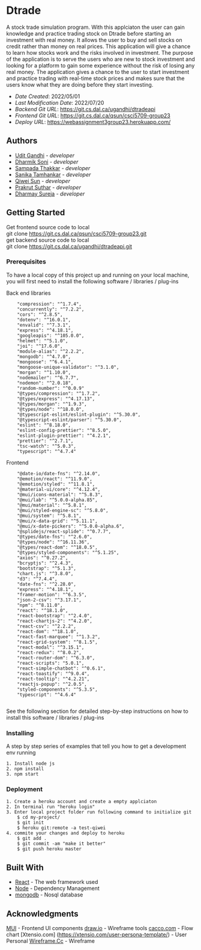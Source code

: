 # Dtrade

A stock trade simulation program. With this applciaton the user can gain knowledge and practice trading stock on Dtrade before starting an investment with real money. It allows the user to buy and sell stocks on credit rather than money on real prices. This application will give a chance to learn how stocks work and the risks involved in investment. The purpose of the application is to serve the users who are new to stock investment and looking for a platform to gain some experience without the risk of losing any real money. The application gives a chance to the user to start investment and practice trading with real-time stock prices and makes sure that the users know what they are doing before they start investing. 

* *Date Created*: 2022/05/01
* *Last Modification Date*: 2022/07/20
* *Backend Git URL*: https://git.cs.dal.ca/ugandhi/dtradeapi
* *Frontend Git URL*: https://git.cs.dal.ca/qsun/csci5709-group23
* *Deploy URL*: https://webassignment3group23.herokuapp.com/

## Authors

* [Udit Gandhi](udit.gandhi@dal.ca ) - *developer*
* [Dharmik Soni](dharmaysureja@dal.ca ) - *developer*
* [Sampada Thakkar](email@dal.ca) - *developer*
* [Sanika Tamhankar](email@dal.ca) - *developer*
* [Qiwei Sun](email@dal.ca) - *developer*
* [Prakrut Suthar](email@dal.ca) - *developer*
* [Dharmay Sureja](email@dal.ca) - *developer*



## Getting Started

Get frontend source code to local <br />
git clone https://git.cs.dal.ca/qsun/csci5709-group23.git<br />
get backend source code to local<br />
git clone https://git.cs.dal.ca/ugandhi/dtradeapi.git


### Prerequisites

To have a local copy of this project up and running on your local machine, you will first need to install the following software / libraries / plug-ins

Back end libraries
```
    "compression": "^1.7.4",
    "concurrently": "^7.2.2",
    "cors": "^2.8.5",
    "dotenv": "^16.0.1",
    "envalid": "^7.3.1",
    "express": "^4.18.1",
    "googleapis": "^105.0.0",
    "helmet": "^5.1.0",
    "joi": "^17.6.0",
    "module-alias": "^2.2.2",
    "mongodb": "^4.7.0",
    "mongoose": "^6.4.1",
    "mongoose-unique-validator": "^3.1.0",
    "morgan": "^1.10.0",
    "nodemailer": "^6.7.7",
    "nodemon": "^2.0.18",
    "random-number": "^0.0.9"
    "@types/compression": "^1.7.2",
    "@types/express": "^4.17.13",
    "@types/morgan": "^1.9.3",
    "@types/node": "^18.0.0",
    "@typescript-eslint/eslint-plugin": "^5.30.0",
    "@typescript-eslint/parser": "^5.30.0",
    "eslint": "^8.18.0",
    "eslint-config-prettier": "^8.5.0",
    "eslint-plugin-prettier": "^4.2.1",
    "prettier": "^2.7.1",
    "tsc-watch": "^5.0.3",
    "typescript": "^4.7.4"

```


Frontend
```
    "@date-io/date-fns": "^2.14.0",
    "@emotion/react": "^11.9.0",
    "@emotion/styled": "^11.8.1",
    "@material-ui/core": "^4.12.4",
    "@mui/icons-material": "^5.8.3",
    "@mui/lab": "^5.0.0-alpha.85",
    "@mui/material": "^5.8.1",
    "@mui/styled-engine-sc": "^5.8.0",
    "@mui/system": "^5.8.1",
    "@mui/x-data-grid": "^5.11.1",
    "@mui/x-date-pickers": "^5.0.0-alpha.6",
    "@splidejs/react-splide": "^0.7.7",
    "@types/date-fns": "^2.6.0",
    "@types/node": "^16.11.36",
    "@types/react-dom": "^18.0.5",
    "@types/styled-components": "^5.1.25",
    "axios": "^0.27.2",
    "bcryptjs": "^2.4.3",
    "bootstrap": "^5.1.3",
    "chart.js": "^3.8.0",
    "d3": "^7.4.4",
    "date-fns": "^2.28.0",
    "express": "^4.18.1",
    "framer-motion": "^6.3.5",
    "json-2-csv": "^3.17.1",
    "npm": "^8.11.0",
    "react": "^18.1.0",
    "react-bootstrap": "^2.4.0",
    "react-chartjs-2": "^4.2.0",
    "react-csv": "^2.2.2",
    "react-dom": "^18.1.0",
    "react-fast-marquee": "^1.3.2",
    "react-grid-system": "^8.1.5",
    "react-modal": "^3.15.1",
    "react-redux": "^8.0.2",
    "react-router-dom": "^6.3.0",
    "react-scripts": "5.0.1",
    "react-simple-chatbot": "^0.6.1",
    "react-toastify": "^9.0.4",
    "react-tooltip": "^4.2.21",
    "reactjs-popup": "^2.0.5",
    "styled-components": "^5.3.5",
    "typescript": "^4.6.4"


```

See the following section for detailed step-by-step instructions on how to install this software / libraries / plug-ins

### Installing

A step by step series of examples that tell you how to get a development env running

```
1. Install node js
2. npm install
3. npm start
```


### Deployment

```
1. Create a heroku account and create a empty applciaton
2. In terminal run "heroku login"
3. Enter local project folder run following command to initialize git
    $ cd my-project/
    $ git init
    $ heroku git:remote -a test-qiwei
4. commite your changes and deploy to heroku
    $ git add .
    $ git commit -am "make it better"
    $ git push heroku master
```


## Built With


* [React](https://reactjs.org/) - The web framework used
* [Node](https://nodejs.org/en/) - Dependency Management
* [mongodb](https://www.mongodb.com/) - Nosql database


## Acknowledgments
[MUI](https://mui.com/material-ui/) - Frontend UI components
[draw.io](https://app.diagrams.net/) - Wireframe tools
[cacco.com]( https://cacoo.com ) - Flow chart
[Xtensio.com] (https://xtensio.com/user-persona-template/) - User Personal
[Wireframe.Cc](https://wireframe.cc/) - Wireframe


    

